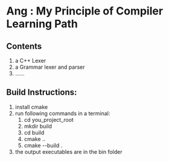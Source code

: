 # Ang : My Principle of Compiler Learning Path

## Contents
1. a C++ Lexer
2. a Grammar lexer and parser
3. ......

## Build Instructions:

1. install cmake
2. run following commands in a terminal:
    1. cd you_project_root
    2. mkdir build
    3. cd build
    4. cmake ..
    5. cmake --build .
3. the output executables are in the bin folder

